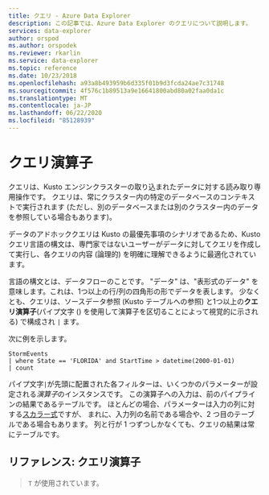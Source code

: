```yaml
---
title: クエリ - Azure Data Explorer
description: この記事では、Azure Data Explorer のクエリについて説明します。
services: data-explorer
author: orspod
ms.author: orspodek
ms.reviewer: rkarlin
ms.service: data-explorer
ms.topic: reference
ms.date: 10/23/2018
ms.openlocfilehash: a93a8b493959b6d335f01b9d3fcda24ae7c31748
ms.sourcegitcommit: 4f576c1b89513a9e16641800abd80a02faa0da1c
ms.translationtype: MT
ms.contentlocale: ja-JP
ms.lasthandoff: 06/22/2020
ms.locfileid: "85128939"
---
```

# <a name="query-operators"></a>クエリ演算子

クエリは、Kusto エンジンクラスターの取り込まれたデータに対する読み取り専用操作です。 クエリは、常にクラスター内の特定のデータベースのコンテキストで実行されます (ただし、別のデータベースまたは別のクラスター内のデータを参照している場合もあります)。

データのアドホッククエリは Kusto の最優先事項のシナリオであるため、Kusto クエリ言語の構文は、専門家ではないユーザーがデータに対してクエリを作成して実行し、各クエリの内容 (論理的) を明確に理解できるように最適化されています。

言語の構文とは、データフローのことです。 "データ" は、"表形式のデータ" を意味します。これは、1つ以上の行/列の四角形の形でデータを表します。 少なくとも、クエリは、ソースデータ参照 (Kusto テーブルへの参照) と1つ以上の**クエリ演算子**(パイプ文字 () を使用して演算子を区切ることによって視覚的に示される) で構成され `|` ます。

次に例を示します。

<!-- csl: https://help.kusto.windows.net:443/Samples -->
```kusto
StormEvents 
| where State == 'FLORIDA' and StartTime > datetime(2000-01-01)
| count
```
    
パイプ文字`|`が先頭に配置された各フィルターは、いくつかのパラメーターが設定される*演算子*のインスタンスです。 この演算子への入力は、前のパイプラインの結果であるテーブルです。 ほとんどの場合、パラメーターは入力の列に対する[スカラー式](./scalar-data-types/index.md)ですが、
まれに、入力列の名前である場合や、2 つ目のテーブルである場合もあります。 列と行が 1 つずつしかなくても、クエリの結果は常にテーブルです。

## <a name="reference-query-operators"></a>リファレンス: クエリ演算子

> `T` が使用されています。
